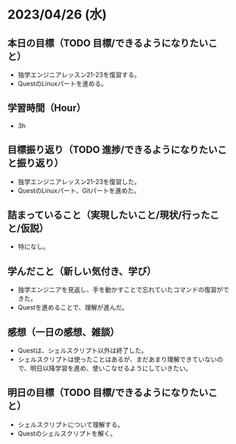 
# 2023/04/26 (水)

## 本日の目標（TODO 目標/できるようになりたいこと）

- 独学エンジニアレッスン21-23を復習する。
- QuestのLinuxパートを進める。

## 学習時間（Hour）

- 3h

## 目標振り返り（TODO 進捗/できるようになりたいこと振り返り）

- 独学エンジニアレッスン21-23を復習した。
- QuestのLinuxパート、Gitパートを進めた。

## 詰まっていること（実現したいこと/現状/行ったこと/仮説）

- 特になし。

## 学んだこと（新しい気付き、学び）

- 独学エンジニアを見返し、手を動かすことで忘れていたコマンドの復習ができた。
- Questを進めることで、理解が進んだ。

## 感想（一日の感想、雑談）

- Questは、シェルスクリプト以外は終了した。
- シェルスクリプトは使ったことはあるが、まだあまり理解できていないので、明日以降学習を進め、使いこなせるようにしていきたい。

## 明日の目標（TODO 目標/できるようになりたいこと）

- シェルスクリプトについて理解する。
- Questのシェルスクリプトを解く。
